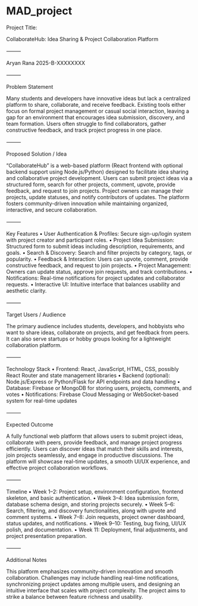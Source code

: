 # MAD_project
Project Title:

CollaborateHub: Idea Sharing & Project Collaboration Platform

⸻

Aryan Rana 2025-B-XXXXXXXX

⸻

Problem Statement

Many students and developers have innovative ideas but lack a centralized platform to share, collaborate, and receive feedback. Existing tools either focus on formal project management or casual social interaction, leaving a gap for an environment that encourages idea submission, discovery, and team formation. Users often struggle to find collaborators, gather constructive feedback, and track project progress in one place.

⸻

Proposed Solution / Idea

“CollaborateHub” is a web-based platform (React frontend with optional backend support using Node.js/Python) designed to facilitate idea sharing and collaborative project development. Users can submit project ideas via a structured form, search for other projects, comment, upvote, provide feedback, and request to join projects. Project owners can manage their projects, update statuses, and notify contributors of updates. The platform fosters community-driven innovation while maintaining organized, interactive, and secure collaboration.

⸻

Key Features
	•	User Authentication & Profiles: Secure sign-up/login system with project creator and participant roles.
	•	Project Idea Submission: Structured form to submit ideas including description, requirements, and goals.
	•	Search & Discovery: Search and filter projects by category, tags, or popularity.
	•	Feedback & Interaction: Users can upvote, comment, provide constructive feedback, and request to join projects.
	•	Project Management: Owners can update status, approve join requests, and track contributions.
	•	Notifications: Real-time notifications for project updates and collaborator requests.
	•	Interactive UI: Intuitive interface that balances usability and aesthetic clarity.

⸻

Target Users / Audience

The primary audience includes students, developers, and hobbyists who want to share ideas, collaborate on projects, and get feedback from peers. It can also serve startups or hobby groups looking for a lightweight collaboration platform.

⸻

Technology Stack
	•	Frontend: React, JavaScript, HTML, CSS, possibly React Router and state management libraries
	•	Backend (optional): Node.js/Express or Python/Flask for API endpoints and data handling
	•	Database: Firebase or MongoDB for storing users, projects, comments, and votes
	•	Notifications: Firebase Cloud Messaging or WebSocket-based system for real-time updates

⸻

Expected Outcome

A fully functional web platform that allows users to submit project ideas, collaborate with peers, provide feedback, and manage project progress efficiently. Users can discover ideas that match their skills and interests, join projects seamlessly, and engage in productive discussions. The platform will showcase real-time updates, a smooth UI/UX experience, and effective project collaboration workflows.

⸻

Timeline
	•	Week 1–2: Project setup, environment configuration, frontend skeleton, and basic authentication.
	•	Week 3–4: Idea submission form, database schema design, and storing projects securely.
	•	Week 5–6: Search, filtering, and discovery functionalities, along with upvote and comment systems.
	•	Week 7–8: Join requests, project owner dashboard, status updates, and notifications.
	•	Week 9–10: Testing, bug fixing, UI/UX polish, and documentation.
	•	Week 11: Deployment, final adjustments, and project presentation preparation.

⸻

Additional Notes

This platform emphasizes community-driven innovation and smooth collaboration. Challenges may include handling real-time notifications, synchronizing project updates among multiple users, and designing an intuitive interface that scales with project complexity. The project aims to strike a balance between feature richness and usability.
